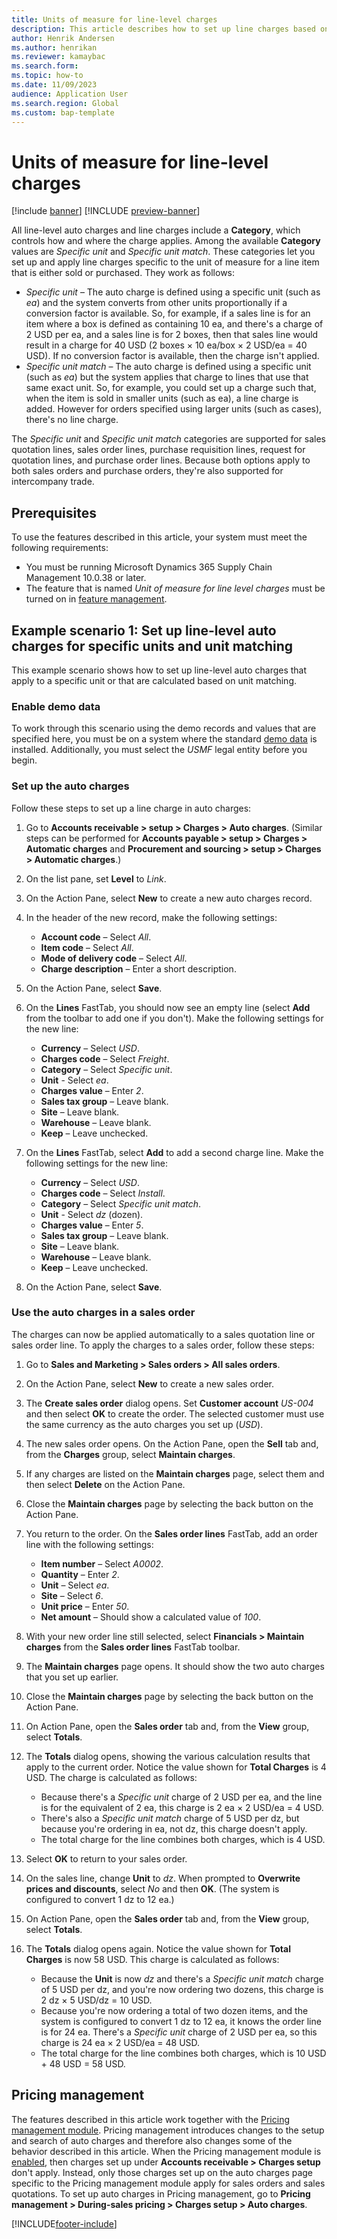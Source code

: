 ```yaml
---
title: Units of measure for line-level charges
description: This article describes how to set up line charges based on specific units and unit matches. This capability applies to both sales orders and purchase orders.
author: Henrik Andersen
ms.author: henrikan
ms.reviewer: kamaybac
ms.search.form:
ms.topic: how-to
ms.date: 11/09/2023
audience: Application User
ms.search.region: Global
ms.custom: bap-template
---
```


# Units of measure for line-level charges

[!include [banner](../includes/banner.md)]
[!INCLUDE [preview-banner](../includes/preview-banner.md)]

<!--KFM: Preview until 10.0.38 GA -->

All line-level auto charges and line charges include a **Category**, which controls how and where the charge applies. Among the available **Category** values are *Specific unit* and *Specific unit match*. These categories let you set up and apply line charges specific to the unit of measure for a line item that is either sold or purchased. They work as follows:

- *Specific unit* – The auto charge is defined using a specific unit (such as *ea*) and the system converts from other units proportionally if a conversion factor is available. So, for example, if a sales line is for an item where a box is defined as containing 10 ea, and there's a charge of 2 USD per ea, and a sales line is for 2 boxes, then that sales line would result in a charge for 40 USD (2 boxes &times; 10 ea/box &times; 2 USD/ea = 40 USD). If no conversion factor is available, then the charge isn't applied. <!--KFM: True? -->
- *Specific unit match* – The auto charge is defined using a specific unit (such as *ea*) but the system applies that charge to lines that use that same exact unit. So, for example, you could set up a charge such that, when the item is sold in smaller units (such as ea), a line charge is added. However for orders specified using larger units (such as cases), there's no line charge.

The *Specific unit* and *Specific unit match* categories are supported for sales quotation lines, sales order lines, purchase requisition lines, request for quotation lines, and purchase order lines. Because both options apply to both sales orders and purchase orders, they're also supported for intercompany trade.

## Prerequisites

To use the features described in this article, your system must meet the following requirements:

- You must be running Microsoft Dynamics 365 Supply Chain Management 10.0.38 or later.
- The feature that is named *Unit of measure for line level charges* must be turned on in [feature management](../../fin-ops-core/fin-ops/get-started/feature-management/feature-management-overview.md).

## Example scenario 1: Set up line-level auto charges for specific units and unit matching

This example scenario shows how to set up line-level auto charges that apply to a specific unit or that are calculated based on unit matching.

### Enable demo data

To work through this scenario using the demo records and values that are specified here, you must be on a system where the standard [demo data](../../fin-ops-core/fin-ops/get-started/demo-data.md) is installed. Additionally, you must select the *USMF* legal entity before you begin.

### Set up the auto charges

Follow these steps to set up a line charge in auto charges:

1. Go to **Accounts receivable \> setup \> Charges \> Auto charges**. (Similar steps can be performed for **Accounts payable \> setup \> Charges \> Automatic charges** and **Procurement and sourcing \> setup \> Charges \> Automatic charges**.)  
1. On the list pane, set **Level** to *Link*.
1. On the Action Pane, select **New** to create a new auto charges record.
1. In the header of the new record, make the following settings:
    - **Account code** – Select *All*.
    - **Item code** – Select *All*.
    - **Mode of delivery code** – Select *All*.
    - **Charge description** – Enter a short description.

1. On the Action Pane, select **Save**.
1. On the **Lines** FastTab, you should now see an empty line (select **Add** from the toolbar to add one if you don't). Make the following settings for the new line:

    - **Currency** – Select *USD*.
    - **Charges code** – Select *Freight*.
    - **Category** – Select *Specific unit*.
    - **Unit** - Select *ea*.
    - **Charges value** – Enter *2*.
    - **Sales tax group** – Leave blank.
    - **Site** – Leave blank.
    - **Warehouse** – Leave blank.
    - **Keep** – Leave unchecked.

1. On the **Lines** FastTab, select **Add** to add a second charge line. Make the following settings for the new line:

    - **Currency** – Select *USD*.
    - **Charges code** – Select *Install*.
    - **Category** – Select *Specific unit match*.
    - **Unit** - Select *dz* (dozen). <!-- KFM: Original said "cases" but that seems not to be in the sample data, so I picked dozen. OK? -->
    - **Charges value** – Enter *5*.
    - **Sales tax group** – Leave blank.
    - **Site** – Leave blank.
    - **Warehouse** – Leave blank.
    - **Keep** – Leave unchecked.
1. On the Action Pane, select **Save**.

### Use the auto charges in a sales order

The charges can now be applied automatically to a sales quotation line or sales order line. To apply the charges to a sales order, follow these steps:

1. Go to **Sales and Marketing \> Sales orders \> All sales orders**.
1. On the Action Pane, select **New** to create a new sales order.
1. The **Create sales order** dialog opens. Set **Customer account** *US-004* and then select **OK** to create the order. The selected customer must use the same currency as the auto charges you set up (*USD*).
1. The new sales order opens. On the Action Pane, open the **Sell** tab and, from the **Charges** group, select **Maintain charges**.
1. If any charges are listed on the **Maintain charges** page, select them and then select **Delete** on the Action Pane.
1. Close the **Maintain charges** page by selecting the back button on the Action Pane.
1. You return to the order. On the **Sales order lines** FastTab, add an order line with the following settings:
    - **Item number** – Select *A0002*.
    - **Quantity** – Enter *2*.
    - **Unit** – Select *ea*.
    - **Site** – Select *6*.
    - **Unit price** – Enter *50*.
    - **Net amount** – Should show a calculated value of *100*.

1. With your new order line still selected, select **Financials \> Maintain charges** from the **Sales order lines** FastTab toolbar.
1. The **Maintain charges** page opens. It should show the two auto charges that you set up earlier.
1. Close the **Maintain charges** page by selecting the back button on the Action Pane.
1. On Action Pane, open the **Sales order** tab and, from the **View** group, select **Totals**.
1. The **Totals** dialog opens, showing the various calculation results that apply to the current order. Notice the value shown for **Total Charges** is 4 USD. The charge is calculated as follows:
    - Because there's a *Specific unit* charge of 2 USD per ea, and the line is for the equivalent of 2 ea, this charge is 2 ea &times; 2 USD/ea = 4 USD.
    - There's also a *Specific unit match* charge of 5 USD per dz, but because you're ordering in ea, not dz, this charge doesn't apply.
    - The total charge for the line combines both charges, which is 4 USD.

1. Select **OK** to return to your sales order.
1. On the sales line, change **Unit** to *dz*. When prompted to **Overwrite prices and discounts**, select *No* and then **OK**. (The system is configured to convert 1 dz to 12 ea.)
1. On Action Pane, open the **Sales order** tab and, from the **View** group, select **Totals**.
1. The **Totals** dialog opens again. Notice the value shown for **Total Charges** is now 58 USD. This charge is calculated as follows:
    - Because the **Unit** is now *dz* and there's a *Specific unit match* charge of 5 USD per dz, and you're now ordering two dozens, this charge is 2 dz &times; 5 USD/dz = 10 USD.
    - Because you're now ordering a total of two dozen items, and the system is configured to convert 1 dz to 12 ea, it knows the order line is for 24 ea. There's a *Specific unit* charge of 2 USD per ea, so this charge is 24 ea &times; 2 USD/ea = 48 USD.
    - The total charge for the line combines both charges, which is 10 USD &plus; 48 USD = 58 USD.

<!-- KFM: I removed the section "Working with specific unit and specific unit match on an order line" because it seems redundant with the above. OK? -->
## Pricing management

The features described in this article work together with the [Pricing management module](../pricing-management/pricing-management-overview.md). Pricing management introduces changes to the setup and search of auto charges and therefore also changes some of the behavior described in this article. When the Pricing management module is [enabled](../pricing-management/pricing-management-enable.md), then charges set up under **Accounts receivable \> Charges setup** don't apply. Instead, only those charges set up on the auto charges page specific to the Pricing management module apply for sales orders and sales quotations. To set up auto charges in Pricing management, go to **Pricing management \> During-sales pricing \> Charges setup \> Auto charges**.

[!INCLUDE[footer-include](../../includes/footer-banner.md)]

